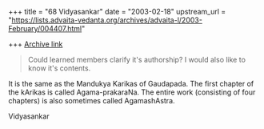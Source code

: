 +++
title = "68 Vidyasankar"
date = "2003-02-18"
upstream_url = "https://lists.advaita-vedanta.org/archives/advaita-l/2003-February/004407.html"

+++
[Archive link](https://lists.advaita-vedanta.org/archives/advaita-l/2003-February/004407.html)

>Could learned members clarify it's authorship? I would also like to know
it's contents.
>

It is the same as the Mandukya Karikas of Gaudapada. The first chapter of
the kArikas is called Agama-prakaraNa. The entire work (consisting of four
chapters) is also sometimes called AgamashAstra.

Vidyasankar

